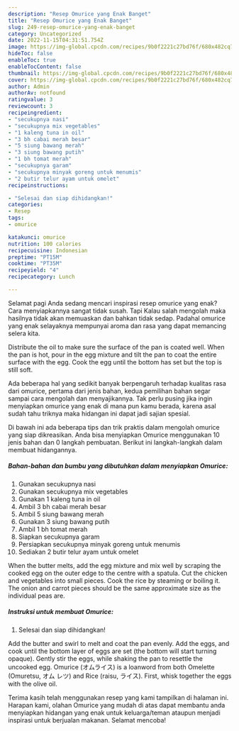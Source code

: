 ```yaml
---
description: "Resep Omurice yang Enak Banget"
title: "Resep Omurice yang Enak Banget"
slug: 249-resep-omurice-yang-enak-banget
category: Uncategorized
date: 2022-11-15T04:31:51.754Z
image: https://img-global.cpcdn.com/recipes/9b0f2221c27bd76f/680x482cq70/omurice-foto-resep-utama.jpg
hideToc: false
enableToc: true
enableTocContent: false
thumbnail: https://img-global.cpcdn.com/recipes/9b0f2221c27bd76f/680x482cq70/omurice-foto-resep-utama.jpg
cover: https://img-global.cpcdn.com/recipes/9b0f2221c27bd76f/680x482cq70/omurice-foto-resep-utama.jpg
author: Admin
authorAv: notfound
ratingvalue: 3
reviewcount: 3
recipeingredient:
- "secukupnya nasi"
- "secukupnya mix vegetables"
- "1 kaleng tuna in oil"
- "3 bh cabai merah besar"
- "5 siung bawang merah"
- "3 siung bawang putih"
- "1 bh tomat merah"
- "secukupnya garam"
- "secukupnya minyak goreng untuk menumis"
- "2 butir telur ayam untuk omelet"
recipeinstructions:

- "Selesai dan siap dihidangkan!"
categories:
- Resep
tags:
- omurice

katakunci: omurice 
nutrition: 100 calories
recipecuisine: Indonesian
preptime: "PT15M"
cooktime: "PT35M"
recipeyield: "4"
recipecategory: Lunch

---
```



Selamat pagi Anda sedang mencari inspirasi resep omurice yang enak? Cara menyiapkannya sangat tidak susah. Tapi Kalau salah mengolah maka hasilnya tidak akan memuaskan dan bahkan tidak sedap. Padahal omurice yang enak selayaknya mempunyai aroma dan rasa yang dapat memancing selera kita.


Distribute the oil to make sure the surface of the pan is coated well. When the pan is hot, pour in the egg mixture and tilt the pan to coat the entire surface with the egg. Cook the egg until the bottom has set but the top is still soft.

Ada beberapa hal yang sedikit banyak berpengaruh terhadap kualitas rasa dari omurice, pertama dari jenis bahan, kedua pemilihan bahan segar sampai cara mengolah dan menyajikannya. Tak perlu pusing jika ingin menyiapkan omurice yang enak di mana pun kamu berada, karena asal sudah tahu triknya maka hidangan ini dapat jadi sajian spesial.


Di bawah ini ada beberapa tips dan trik praktis dalam mengolah omurice yang siap dikreasikan. Anda bisa menyiapkan Omurice menggunakan 10 jenis bahan dan 0 langkah pembuatan. Berikut ini langkah-langkah dalam membuat hidangannya.

<!--inarticleads1-->

##### Bahan-bahan dan bumbu yang dibutuhkan dalam menyiapkan Omurice:

1. Gunakan secukupnya nasi
1. Gunakan secukupnya mix vegetables
1. Gunakan 1 kaleng tuna in oil
1. Ambil 3 bh cabai merah besar
1. Ambil 5 siung bawang merah
1. Gunakan 3 siung bawang putih
1. Ambil 1 bh tomat merah
1. Siapkan secukupnya garam
1. Persiapkan secukupnya minyak goreng untuk menumis
1. Sediakan 2 butir telur ayam untuk omelet


When the butter melts, add the egg mixture and mix well by scraping the cooked egg on the outer edge to the centre with a spatula. Cut the chicken and vegetables into small pieces. Cook the rice by steaming or boiling it. The onion and carrot pieces should be the same approximate size as the individual peas are. 

<!--inarticleads2-->

##### Instruksi untuk membuat Omurice:


1. Selesai dan siap dihidangkan!

Add the butter and swirl to melt and coat the pan evenly. Add the eggs, and cook until the bottom layer of eggs are set (the bottom will start turning opaque). Gently stir the eggs, while shaking the pan to resettle the uncooked egg. Omurice (オムライス) is a loanword from both Omelette (Omuretsu, オム レツ) and Rice (raisu, ライス). First, whisk together the eggs with the olive oil. 

Terima kasih telah menggunakan resep yang kami tampilkan di halaman ini. Harapan kami, olahan Omurice yang mudah di atas dapat membantu anda menyiapkan hidangan yang enak untuk keluarga/teman ataupun menjadi inspirasi untuk berjualan makanan. Selamat mencoba!
